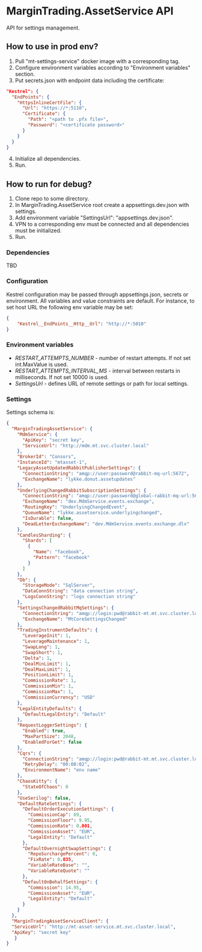 # MarginTrading.AssetService API #

API for settings management.

## How to use in prod env? ##

1. Pull "mt-settings-service" docker image with a corresponding tag.
2. Configure environment variables according to "Environment variables" section.
3. Put secrets.json with endpoint data including the certificate:
```json
"Kestrel": {
  "EndPoints": {
    "HttpsInlineCertFile": {
      "Url": "https://*:5110",
      "Certificate": {
        "Path": "<path to .pfx file>",
        "Password": "<certificate password>"
      }
    }
  }
}
```
4. Initialize all dependencies.
5. Run.

## How to run for debug? ##

1. Clone repo to some directory.
2. In MarginTrading.AssetService root create a appsettings.dev.json with settings.
3. Add environment variable "SettingsUrl": "appsettings.dev.json".
4. VPN to a corresponding env must be connected and all dependencies must be initialized.
5. Run.

### Dependencies ###

TBD

### Configuration ###

Kestrel configuration may be passed through appsettings.json, secrets or environment.
All variables and value constraints are default. For instance, to set host URL the following env variable may be set:
```json
{
    "Kestrel__EndPoints__Http__Url": "http://*:5010"
}
```

### Environment variables ###

* *RESTART_ATTEMPTS_NUMBER* - number of restart attempts. If not set int.MaxValue is used.
* *RESTART_ATTEMPTS_INTERVAL_MS* - interval between restarts in milliseconds. If not set 10000 is used.
* *SettingsUrl* - defines URL of remote settings or path for local settings.

### Settings ###

Settings schema is:

```json
{
  "MarginTradingAssetService": {
    "MdmService": {
      "ApiKey": "secret key",
      "ServiceUrl": "http://mdm.mt.svc.cluster.local"
    },
    "BrokerId": "Consors",
    "InstanceId": "mtasset-1",
    "LegacyAssetUpdatedRabbitPublisherSettings": {
      "ConnectionString": "amqp://user:password@rabbit-mq-url:5672",
      "ExchangeName": "lykke.donut.assetupdates"
    },
    "UnderlyingChangedRabbitSubscriptionSettings": {
      "ConnectionString": "amqp://user:password@global-rabbit-mq-url:5672",
      "ExchangeName": "dev.MdmService.events.exchange",
      "RoutingKey": "UnderlyingChangedEvent",
      "QueueName": "lykke.assetservice.underlyingchanged",
      "IsDurable": false,
      "DeadLetterExchangeName": "dev.MdmService.events.exchange.dlx"
    },
    "CandlesSharding": {
      "Shards": [
        {
          "Name": "facebook",
          "Pattern": "facebook"
        }
      ]
    },
    "Db": {
      "StorageMode": "SqlServer",
      "DataConnString": "data connection string",
      "LogsConnString": "logs connection string"
    },
    "SettingsChangedRabbitMqSettings": {
      "ConnectionString": "amqp://login:pwd@rabbit-mt.mt.svc.cluster.local:5672",
      "ExchangeName": "MtCoreSettingsChanged"
    },
    "TradingInstrumentDefaults": {
      "LeverageInit": 1,
      "LeverageMaintenance": 1,
      "SwapLong": 1,
      "SwapShort": 1,
      "Delta": 1,
      "DealMinLimit": 1,
      "DealMaxLimit": 1,
      "PositionLimit": 1,
      "CommissionRate": 1,
      "CommissionMin": 1,
      "CommissionMax": 1,
      "CommissionCurrency": "USD"
    },
    "LegalEntityDefaults": {
      "DefaultLegalEntity": "Default"
    },
    "RequestLoggerSettings": {
      "Enabled": true,
      "MaxPartSize": 2048,
      "EnabledForGet": false
    },
    "Cqrs": {
      "ConnectionString": "amqp://login:pwd@rabbit-mt.mt.svc.cluster.local:5672",
      "RetryDelay": "00:00:02",
      "EnvironmentName": "env name"
    },
    "ChaosKitty": {
      "StateOfChaos": 0
    },
    "UseSerilog": false,
    "DefaultRateSettings": {
      "DefaultOrderExecutionSettings": {
        "CommissionCap": 69,
        "CommissionFloor": 9.95,
        "CommissionRate": 0.001,
        "CommissionAsset": "EUR",
        "LegalEntity": "Default"
      },
      "DefaultOvernightSwapSettings": {
        "RepoSurchargePercent": 0,
        "FixRate": 0.035,
        "VariableRateBase": "",
        "VariableRateQuote": ""
      },
      "DefaultOnBehalfSettings": {
        "Commission": 14.95,
        "CommissionAsset": "EUR",
        "LegalEntity": "Default"
      }
    }
  },
  "MarginTradingAssetServiceClient": {
  "ServiceUrl": "http://mt-asset-service.mt.svc.cluster.local",
  "ApiKey": "secret key"
   }
}
```
